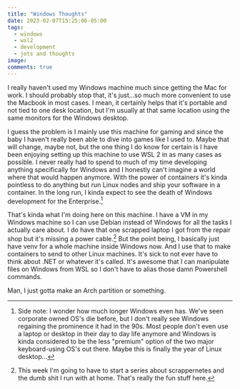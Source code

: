```yaml
---
title: "Windows Thoughts"
date: 2023-02-07T15:25:06-05:00
tags:
  - windows
  - wsl2
  - development
  - jots and thoughts
image:
comments: true
---
```


I really haven't used my Windows machine much since getting the Mac for work. I should probably stop that, it's just...so much more convenient to use the Macbook in most cases. I mean, it certainly helps that it's portable and not tied to one desk location, but I'm usually at that same location using the same monitors for the Windows desktop. 

I guess the problem is I mainly use this machine for gaming and since the baby I haven't really been able to dive into games like I used to. Maybe that will change, maybe not, but the one thing I do know for certain is I have been enjoying setting up this machine to use WSL 2 in as many cases as possible. I never really had to spend to much of my time developing anything specifically for Windows and I honestly can't imagine a world where that would happen anymore. With the power of containers it's kinda pointless to do anything but run Linux nodes and ship your software in a container. In the long run, I kinda expect to see the death of Windows development for the Enterprise.[^1]

That's kinda what I'm doing here on this machine. I have a VM in my Windows machine so I can use Debian instead of Windows for all the tasks I actually care about. I do have that one scrapped laptop I got from the repair shop but it's missing a power cable.[^2] But the point being, I basically just have venv for a whole machine inside Windows now. And I use that to make containers to send to other Linux machines. It's sick to not ever have to think about .NET or whatever it's called. It's awesome that I can manipulate files on Windows from WSL so I don't have to alias those damn Powershell commands. 

Man, I just gotta make an Arch partition or something. 

[^1]: Side note: I wonder how much longer Windows even has. We've seen corporate owned OS's die before, but I don't really see Windows regaining the prominence it had in the 90s. Most people don't even use a laptop or desktop in their day to day life anymore and Windows is kinda considered to be the less "premium" option of the two major keyboard-using OS's out there. Maybe this is finally the year of Linux desktop...

[^2]: This week I'm going to have to start a series about scrappernetes and the dumb shit I run with at home. That's really the fun stuff here.